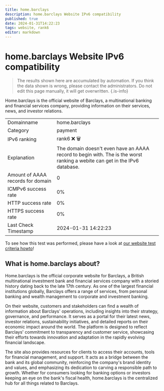 ```yaml
---
title: home.barclays
description: home.barclays Website IPv6 compatibility
published: true
date: 2024-01-31T14:22:23
tags: website, rank6
editor: markdown
---
```


# home.barclays Website IPv6 compatibility

> The results shown here are accumulated by automation. If you think the data shown is wrong, please contact the administrators. 
> Do not edit this page manually, it will get overwritten.
{.is-info}

Home.barclays is the official website of Barclays, a multinational banking and financial services company, providing information on their services, news, and investor relations.


|   |   |
| - | - |
| Domainname | home.barclays
| Category | payment |
| IPv6 ranking | rank6 :x: :wastebasket: |
| Explanation | The domain doesn't even have an AAAA record to begin with. The is the worst ranking a webite can get in the IPv6 database. |
| Amount of AAAA records for domain | 0 |
| ICMPv6 success rate | 0%|
| HTTP success rate | 0% |
| HTTPS success rate | 0% |
| Last Check Timestamp | 2024-01-31 14:22:23 |

To see how this test was performed, please have a look at [our website test criteria howto](/howto/testcriteria/website)!


## What is home.barclays about?
Home.barclays is the official corporate website for Barclays, a British multinational investment bank and financial services company with a storied history dating back to the late 17th century. As one of the largest financial institutions globally, Barclays offers a range of services, from personal banking and wealth management to corporate and investment banking.

On their website, customers and stakeholders can find a wealth of information about Barclays' operations, including insights into their strategy, governance, and performance. It serves as a portal for their latest news, investor relations, sustainability initiatives, and detailed reports on their economic impact around the world. The platform is designed to reflect Barclays' commitment to transparency and customer service, showcasing their efforts towards innovation and adaptation in the rapidly evolving financial landscape.

The site also provides resources for clients to access their accounts, tools for financial management, and support. It acts as a bridge between the bank and its global community, reinforcing the company's brand identity and values, and emphasizing its dedication to carving a responsible path to growth. Whether for consumers looking for banking options or investors keeping an eye on the bank's fiscal health, home.barclays is the centralized hub for all things related to Barclays.


